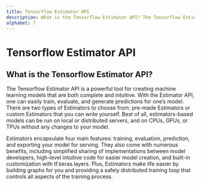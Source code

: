 ```yaml
---
title: Tensorflow Estimator API
description: What is the Tensorflow Estimator API? The Tensorflow Estimator API is a powerful tool for creating machine learning models that are both complete and intuitive. With the Estimator API, one can easily train, evaluate, and generate predictions for one’s model.
alphabet: T
---
```


# Tensorflow Estimator API

## What is the Tensorflow Estimator API?

The Tensorflow Estimator API is a powerful tool for creating machine learning models that are both complete and intuitive. With the Estimator API, one can easily train, evaluate, and generate predictions for one’s model. There are two types of Estimators to choose from: pre-made Estimators or custom Estimators that you can write yourself. Best of all, estimators-based models can be run on local or distributed servers, and on CPUs, GPUs, or TPUs without any changes to your model.

Estimators encapsulate four main features: training, evaluation, prediction, and exporting your model for serving. They also come with numerous benefits, including simplified sharing of implementations between model developers, high-level intuitive code for easier model creation, and built-in customization with tf.keras.layers. Plus, Estimators make life easier by building graphs for you and providing a safely distributed training loop that controls all aspects of the training process.
